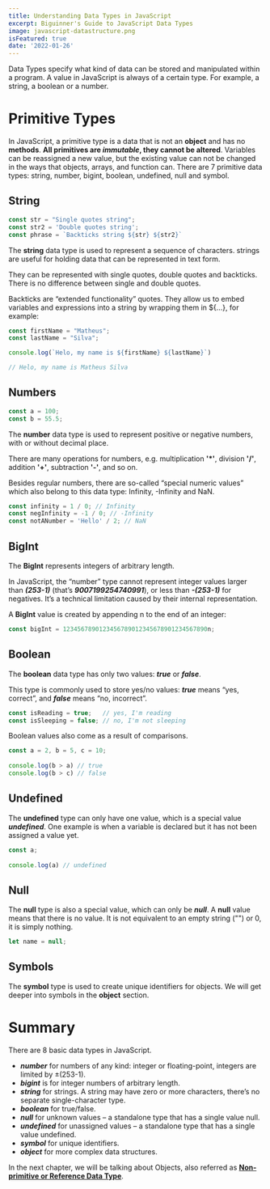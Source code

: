 ```yaml
---
title: Understanding Data Types in JavaScript
excerpt: Biguinner's Guide to JavaScript Data Types
image: javascript-datastructure.png
isFeatured: true
date: '2022-01-26'
---
```


Data Types specify what kind of data can be stored and manipulated within a program. A value in JavaScript is always of
a certain type. For example, a string, a boolean or a number.

# Primitive Types

In JavaScript, a primitive type is a data that is not an **object** and has no **methods**. **All primitives are ***immutable***, they cannot be altered**. Variables can be reassigned a new value, but the existing value can not
be changed in the ways that objects, arrays, and function can. There are 7 primitive data types: string, number, bigint,
boolean, undefined, null and symbol.

## String

```js
const str = "Single quotes string";
const str2 = 'Double quotes string';
const phrase = `Backticks string ${str} ${str2}`
```

The **string** data type is used to represent a sequence of characters. strings are useful for holding data that can be represented in text form.

They can be represented with single quotes, double quotes and backticks. There is no difference between single and double quotes.

Backticks are “extended functionality” quotes. They allow us to embed variables and expressions into a string by wrapping them in ${…}, for example:

```js
const firstName = "Matheus";
const lastName = "Silva";

console.log(`Helo, my name is ${firstName} ${lastName}`)

// Helo, my name is Matheus Silva
```

## Numbers

```js
const a = 100;
const b = 55.5;
```

The **number** data type is used to represent positive or negative numbers, with or without decimal place.

There are many operations for numbers, e.g. multiplication **'*'**, division **'/'**, addition **'+'**, subtraction **'-'**, and so on.

Besides regular numbers, there are so-called “special numeric values” which also belong to this data type: Infinity, -Infinity and NaN.

```js
const infinity = 1 / 0; // Infinity
const negInfinity = -1 / 0; // -Infinity
const notANumber = 'Hello' / 2; // NaN
```

## BigInt

The **BigInt** represents integers of arbitrary length.

In JavaScript, the “number” type cannot represent integer values larger than ***(253-1)*** (that’s ***9007199254740991***), or less than ***-(253-1)*** for negatives. It’s a technical limitation caused by their internal representation.

A **BigInt** value is created by appending n to the end of an integer:

```js
const bigInt = 1234567890123456789012345678901234567890n;
```

## Boolean

The **boolean** data type has only two values: ***true*** or ***false***.

This type is commonly used to store yes/no values: ***true*** means “yes, correct”, and ***false*** means “no, incorrect”.

```js
const isReading = true;   // yes, I'm reading
const isSleeping = false; // no, I'm not sleeping
```

Boolean values also come as a result of comparisons.

```js
const a = 2, b = 5, c = 10;
 
console.log(b > a) // true
console.log(b > c) // false
```

## Undefined

The **undefined** type can only have one value, which is a special value ***undefined***. One example is when a variable is declared but it has not been assigned a value yet.

```js
const a;
 
console.log(a) // undefined
```

## Null

The **null** type is also a special value, which can only be ***null***. A **null** value means that there is no value. It is not equivalent to an empty string ("") or 0, it is simply nothing.

```js
let name = null;
```

## Symbols

The **symbol** type is used to create unique identifiers for objects. We will get deeper into symbols in the **object** section.

# Summary

There are 8 basic data types in JavaScript.

* ***number*** for numbers of any kind: integer or floating-point, integers are limited by ±(253-1).
* ***bigint*** is for integer numbers of arbitrary length.
* ***string*** for strings. A string may have zero or more characters, there’s no separate single-character type.
* ***boolean*** for true/false.
* ***null*** for unknown values – a standalone type that has a single value null.
* ***undefined*** for unassigned values – a standalone type that has a single value undefined.
* ***symbol*** for unique identifiers.
* ***object*** for more complex data structures.

In the next chapter, we will be talking about Objects, also referred as [**Non-primitive or Reference Data Type**](https://my-blog-r6sn4orp9-heuzin.vercel.app/posts/non-primitive-types).